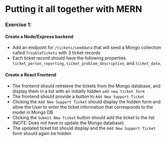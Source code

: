 # Putting it all together with MERN

### Exercise 1:
#### Create a Node/Express backend
* Add an endpoint for ```/tickets/seeddata``` that will seed a Mongo collection called ```TroubleTickets``` with 3 ticket records
* Each ticket record should have the following properties ```ticket_person_reporting```, ```ticket_problem_description```, and ```ticket_date```.

#### Create a React Frontend
* The frontend should retreieve the tickets from the Mongo database, and display them in a list with an initially hidden ```add new ticket form```
* The frontend should provide a button to ```Add New Support Ticket```
* Clicking the ```Add New Support Ticket``` should display the hidden form and allow the User to enter the ticket information that corresponds to the model in Mongo DB
* Clicking the ```Submit New Ticket``` button should add the ticket to the list (NOTE: Does not have to update the Mongo database)
* The updated ticket list should display and the ```Add New Support Ticket``` form should again be hidden


